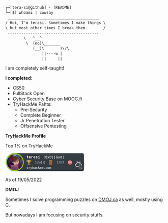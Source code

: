 ```
┌─[tera-si@github] - [README]
└─[$] whoami | cowsay
 ________________________________________
/ Hoi, I'm terasi. Sometimes I make things \
\ but most other times I break them.       /
 ----------------------------------------
        \   ^__^
         \  (oo)\_______
            (__)\       )\/\
                ||----w |
                ||     ||
```

I am completely self-taught!

**I completed**:

- CS50
- FullStack Open
- Cyber Security Base on MOOC.fi
- TryHackMe Pahts:
    - Pre-Security
    - Complete Beginner
    - Jr Penetration Tester
    - Offsensive Pentesting

**TryHackMe Profile**

Top 1% on TryHackMe

![my tryhackme badge](terasi.png "my tryhackme badge")

As of 19/05/2022

**DMOJ**

Sometimes I solve programming puzzles on [DMOJ.ca](https://dmoj.ca/user/tera_si) as well, mostly using C.

But nowadays I am focusing on security stuffs.

